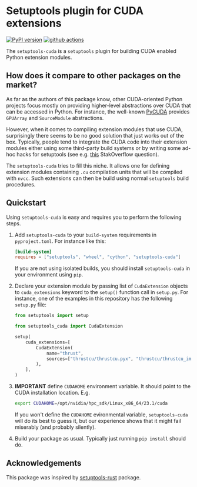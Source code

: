 # Setuptools plugin for CUDA extensions

[![PyPI version](https://badge.fury.io/py/setuptools-cuda.svg)](https://badge.fury.io/py/setuptools-cuda)
[![github actions](https://github.com/euro-hpc-pl/setuptools_cuda/actions/workflows/build_and_test_examples.yml/badge.svg)](https://github.com/euro-hpc-pl/setuptools_cuda/actions/workflows/build_and_test_examples.yml)

The `setuptools-cuda` is a `setuptools` plugin for building CUDA enabled Python extension modules.

## How does it compare to other packages on the market?

As far as the authors of this package know, other CUDA-oriented Python projects focus mostly on providing 
higher-level abstractions over CUDA that can be accessed in Python. For instance, the well-known
[PyCUDA](https://pypi.org/project/pycuda/) provides `GPUArray` and `SourceModule` abstractions.

However, when it comes to compiling extension modules that use CUDA, surprisingly there seems to be no good
solution that just works out of the box. Typically, people tend to integrate the CUDA code into their extension
modules either using some third-party build systems or by writing some ad-hoc hacks for setuptools (see e.g.
[this](https://stackoverflow.com/questions/10034325/can-python-distutils-compile-cuda-code) StakOverflow question).

The `setuptools-cuda` tries to fill this niche. It allows one for defining extension modules containing `.cu`
compilation units that will be compiled with `nvcc`. Such extensions can then be build using normal `setuptools`
build procedures.

## Quickstart

Using `setuptools-cuda` is easy and requires you to perform the following steps.

1. Add `setuptools-cuda` to your `build-system` requirements in `pyproject.toml`. For instance like this:

   ```toml
   [build-system]
   requires = ["setuptools", "wheel", "cython", "setuptools-cuda"]
   ```

   If you are not using isolated builds, you should install `setuptools-cuda` in
   your environment using `pip`.

2. Declare your extension module by passing list of `CudaExtension` objects to `cuda_extensions` keyword to
   the `setup()` function call in `setup.py`. For instance, one of the examples in this repository has
   the following `setup.py` file:

   ```python
   from setuptools import setup

   from setuptools_cuda import CudaExtension

   setup(
       cuda_extensions=[
           CudaExtension(
               name="thrust",
               sources=["thrustcu/thrustcu.pyx", "thrustcu/thrustcu_impl.cu"],
           ),
       ],
   )
   ```
3. **IMPORTANT** define `CUDAHOME` environment variable. It should point to the CUDA installation location. E.g.
   ```bash
   export CUDAHOME=/opt/nvidia/hpc_sdk/Linux_x86_64/23.1/cuda
   ```
   If you won't define the `CUDAHOME` evironmental variable, `setuptools-cuda` will do its best to guess it, but
   our experience shows that it might fail miserably (and probably silently).
4. Build your package as usual. Typically just running `pip install` should do.

## Acknowledgements

This package was inspired by [setuptools-rust](https://github.com/PyO3/setuptools-rust) package.
